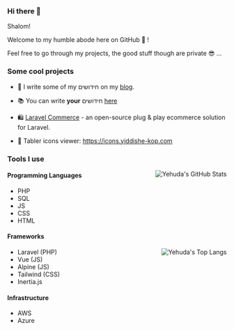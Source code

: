 ### Hi there 👋

<!--
**Yiddishe-Kop/Yiddishe-Kop** is a ✨ _special_ ✨ repository because its `README.md` (this file) appears on your GitHub profile.

Here are some ideas to get you started:

- 🔭 I’m currently working on ...
- 🌱 I’m currently learning ...
- 👯 I’m looking to collaborate on ...
- 🤔 I’m looking for help with ...
- 💬 Ask me about ...
- 📫 How to reach me: ...
- 😄 Pronouns: ...
- ⚡ Fun fact: ...
-->

Shalom!

Welcome to my humble abode here on GitHub 👋 !

Feel free to go through my projects, the good stuff though are private 😎 ...

### Some cool projects

- 📝 I write some of my חידושים on my [blog](https://blog.yiddishe-kop.com).

- 📚 You can write **your** חידושים [here](https://pninim.yiddishe-kop.com)

- 🛍 [Laravel Commerce](https://laravel-commerce.yiddishe-kop.com/) - an open-source plug & play ecommerce solution for Laravel.

- 💎 Tabler icons viewer: https://icons.yiddishe-kop.com

### Tools I use

<img align="right" src="https://github-readme-stats.vercel.app/api?username=Yiddishe-Kop&count_private=true&show_icons=true" alt="Yehuda's GitHub Stats">

#### Programming Languages

- PHP
- SQL
- JS
- CSS
- HTML

#### Frameworks

<img align="right" src="https://github-readme-stats.vercel.app/api/top-langs/?username=Yiddishe-Kop&layout=compact" alt="Yehuda's Top Langs">

- Laravel (PHP)
- Vue (JS)
- Alpine (JS)
- Tailwind (CSS)
- Inertia.js

#### Infrastructure

- AWS
- Azure
